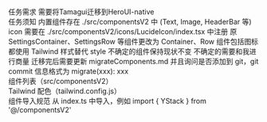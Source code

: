 <migrationGuide>
  <title>迁移到HeroUI</title>
  <section id="task-requirements">
    <heading>任务需求</heading>
    <requirement target="HeroUI-native" url="https://github.com/heroui-inc/heroui-native">
      需要将Tamagui迁移到HeroUI-native
    </requirement>
  </section>
  <section id="task-notes">
    <heading>任务须知</heading>
    <note index="1">内置组件存在 ./src/componentsV2 中 (Text, Image, HeaderBar 等)</note>
    <note index="2">icon 需要在 ./src/componentsV2/icons/LucideIcon/index.tsx 中注册</note>
    <note index="3">原 SettingsContainer、SettingsRow 等组件更改为 Container、Row</note>
    <note index="4">组件包括图标都使用 Tailwind 样式替代 style</note>
    <note index="5">不确定的组件保持现状不变</note>
    <note index="6">不确定的需要和我进行商量</note>
    <note index="7">迁移完后需要更新 migrateComponents.md 并且询问是否添加到 git，git commit 信息格式为 migrate(xxx): xxx</note>
  </section>
  <section id="component-catalog">
    <heading>组件列表（src/componentsV2）</heading>
    <category name="base">
      <component name="Text" path="src/componentsV2/base/Text" exports="default, TextProps" />
      <component name="Image" path="src/componentsV2/base/Image" exports="default, AnimatedImage, ImageProps" />
      <component name="TextField" path="src/componentsV2/base/TextField" exports="default, useTextFieldContext, TextFieldRootProps, TextFieldLabelProps, TextFieldInputProps, TextFieldInputStartContentProps, TextFieldInputEndContentProps, TextFieldDescriptionProps, TextFieldErrorMessageProps" />
      <component name="IconButton" path="src/componentsV2/base/IconButton" exports="IconButton" />
      <component name="ExternalLink" path="src/componentsV2/base/ExternalLink" exports="ExternalLink" />
    </category>
    <category name="layout">
      <component name="XStack" path="src/componentsV2/layout/XStack" exports="default, AnimatedXStack, XStackProps" />
      <component name="YStack" path="src/componentsV2/layout/YStack" exports="default, AnimatedYStack, YStackProps" />
      <component name="PressableRow" path="src/componentsV2/layout/PressableRow" exports="default, PressableRowProps" />
      <component name="Row" path="src/componentsV2/layout/Row" exports="default, RowProps" />
      <component name="RowRightArrow" path="src/componentsV2/layout/Row/RowRightArrow" exports="default" />
      <component name="Group" path="src/componentsV2/layout/Group" exports="default, GroupProps" />
      <component name="GroupTitle" path="src/componentsV2/layout/Group/GroupTitle" exports="default, GroupTitleProps" />
      <component name="Container" path="src/componentsV2/layout/Container" exports="default, ContainerProps" />
      <component name="SafeAreaContainer" path="src/componentsV2/layout/SafeAreaContainer" exports="default, SafeAreaContainerProps" />
    </category>
    <category name="interactive">
      <component name="HeaderBar" path="src/componentsV2/interactive/HeaderBar" exports="default, HeaderBarProps" />
      <component name="ModelGroup" path="src/componentsV2/interactive/ModelGroup" exports="default, ModelGroupProps" />
    </category>
    <category name="icons">
      <component name="LucideIcon" path="src/componentsV2/icons/LucideIcon" exports="default" />
    </category>
  </section>
  <section id="tailwind-theme">
    <heading>Tailwind 配色（tailwind.config.js）</heading>
    <file path="tailwind.config.js">
      <colors>
        <color name="brand" value="#00b96b" />
        <palette name="purple">
          <shade tone="100" value="#9c96f9" />
          <shade tone="20" value="#9c96f933" />
        </palette>
        <palette name="orange">
          <shade tone="100" value="#ffb26e" />
          <shade tone="20" value="#ffb26e33" />
          <shade tone="10" value="#ffb26e1a" />
        </palette>
        <palette name="blue">
          <shade tone="100" value="#6fb1fa" />
          <shade tone="20" value="#6fb1fa33" />
          <shade tone="10" value="#6fb1fa1a" />
        </palette>
        <palette name="pink">
          <shade tone="100" value="#e398c9" />
          <shade tone="20" value="#e398c933" />
        </palette>
        <palette name="red">
          <shade tone="100" value="#ff0000" />
          <shade tone="20" value="#ff000033" />
          <shade tone="10" value="#ff00001a" />
        </palette>
        <palette name="gray">
          <shade tone="80" value="#a0a1b0cc" />
          <shade tone="60" value="#a0a1b099" />
          <shade tone="40" value="#a0a1b066" />
          <shade tone="20" value="#a0a1b033" />
          <shade tone="10" value="#a0a1b01a" />
        </palette>
        <palette name="yellow">
          <shade tone="100" mode="light" value="#f2e218" />
          <shade tone="20" mode="light" value="#f2e21833" />
          <shade tone="dark-100" mode="dark" value="#f9ea42" />
          <shade tone="dark-20" mode="dark" value="#f9ea4233" />
        </palette>
        <palette name="green">
          <shade tone="100" mode="light" value="#81df94" />
          <shade tone="20" mode="light" value="#8de59e4d" />
          <shade tone="10" mode="light" value="#8de59e26" />
          <shade tone="dark-100" mode="dark" value="#acf3a6" />
          <shade tone="dark-20" mode="dark" value="#acf3a633" />
          <shade tone="dark-10" mode="dark" value="#acf3a61a" />
        </palette>
        <color name="text-delete" value="#dc3e42" />
        <color name="text-link" value="#0090ff" />
        <color name="border-color" value="rgba(0, 0, 0, 0.1)" />
        <semanticColor name="ui-card-background">
          <variant mode="light" value="#ffffff" />
          <variant mode="dark" value="#19191c" />
        </semanticColor>
        <semanticColor name="color-border-linear">
          <variant mode="light" value="#000000" />
          <variant mode="dark" value="#ffffff" />
        </semanticColor>
        <semanticColor name="background-primary">
          <variant mode="light" value="#f7f7f7" />
          <variant mode="dark" value="#121213" />
        </semanticColor>
        <semanticColor name="background-secondary">
          <variant mode="light" value="#ffffff99" />
          <variant mode="dark" value="#20202099" />
        </semanticColor>
        <semanticColor name="ui-card">
          <variant mode="light" value="#ffffff" />
          <variant mode="dark" value="#19191c" />
        </semanticColor>
        <semanticColor name="text-primary">
          <variant mode="light" value="#202020" />
          <variant mode="dark" value="#f9f9f9" />
        </semanticColor>
        <semanticColor name="text-secondary">
          <variant mode="light" value="#646464" />
          <variant mode="dark" value="#cecece" />
        </semanticColor>
        <semanticColor name="background-opacity">
          <variant mode="light" value="#ffffff" />
          <variant mode="dark" value="rgba(34,34,34,0.7)" />
        </semanticColor>
      </colors>
      <darkMode strategy="class" />
      <plugins>
        <plugin name="heroUINativePlugin" source="heroui-native/tailwind-plugin" />
      </plugins>
    </file>
  </section>
  <section id="import-guidelines">
    <heading>组件导入规范</heading>
    <rule index="1">从 index.ts 中导入，例如 import { YStack } from '@/componentsV2'</rule>
  </section>
</migrationGuide>
